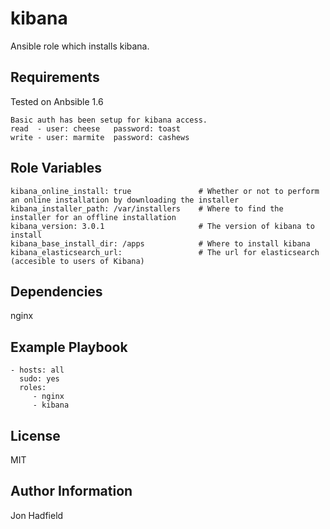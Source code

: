 kibana
========

Ansible role which installs kibana.

Requirements
------------

Tested on Anbsible 1.6

    Basic auth has been setup for kibana access. 
    read  - user: cheese   password: toast
    write - user: marmite  password: cashews

Role Variables
--------------
    kibana_online_install: true               # Whether or not to perform an online installation by downloading the installer
    kibana_installer_path: /var/installers    # Where to find the installer for an offline installation
    kibana_version: 3.0.1                     # The version of kibana to install
    kibana_base_install_dir: /apps            # Where to install kibana 
    kibana_elasticsearch_url:                 # The url for elasticsearch (accesible to users of Kibana)



Dependencies
------------

nginx

Example Playbook
-------------------------

    - hosts: all
      sudo: yes
      roles:
         - nginx
         - kibana

License
-------

MIT

Author Information
------------------

Jon Hadfield
